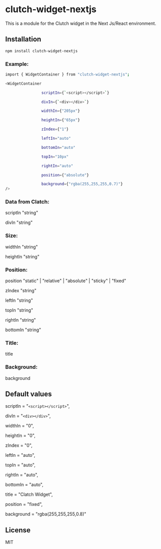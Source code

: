 # clutch-widget-nextjs

This is a module for the Clutch widget in the Next Js/React environment.

## Installation

```sh
npm install clutch-widget-nextjs
```

### Example:

```sh
import { WidgetContainer } from "clutch-widget-nextjs";

<WidgetContainer

                scriptIn={`<script></script>`}

                divIn={`<div></div>`}

                widthIn={"205px"}

                heightIn={"65px"}

                zIndex={"1"}

                leftIn="auto"

                bottomIn="auto"

                topIn="10px"

                rightIn="auto"

                position={"absolute"}

                background={"rgba(255,255,255,0.7)"}
/>
```

### Data from Clatch:

scriptIn    "string"

divIn       "string"

### Size:

widthIn     "string"

heightIn    "string"

### Position:

position    "static" | "relative" | "absolute" | "sticky" | "fixed"

zIndex      "string"

leftIn      "string"

topIn       "string"

rightIn     "string"

bottomIn    "string"

### Title:

title

### Background:

background

## Default values

scriptIn    = "`<script></script>`",

divIn       = "`<div></div>`",

widthIn     = "0",

heightIn    = "0",

zIndex      = "0",

leftIn      = "auto",

topIn       = "auto",

rightIn     = "auto",

bottomIn    = "auto",

title       = "Clatch Widget",

position    = "fixed",

background  = "rgba(255,255,255,0.8)"

## License

MIT

